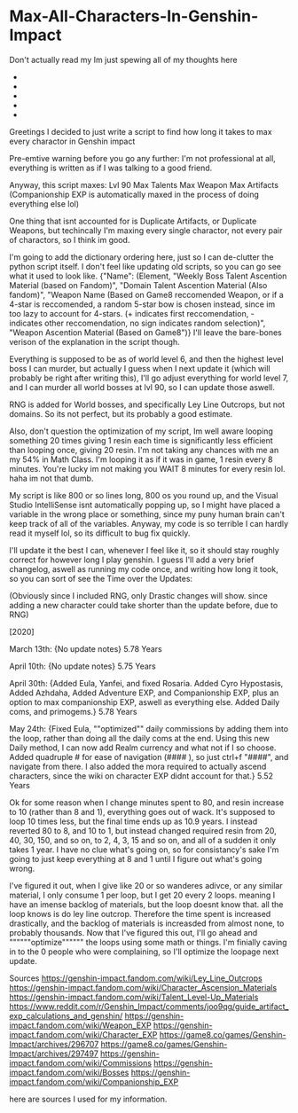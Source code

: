# Max-All-Characters-In-Genshin-Impact

Don't actually read my Im just spewing all of my thoughts here

-
-
-
-
-


Greetings I decided to just write a script to find how long it takes to max every charactor in Genshin impact

Pre-emtive warning before you go any further:
I'm not professional at all, everything is written as if I was talking to a good friend.

Anyway, this script maxes:
Lvl 90
Max Talents
Max Weapon
Max Artifacts
(Companionship EXP is automatically maxed in the process of doing everything else lol)

One thing that isnt accounted for is Duplicate Artifacts, or Duplicate Weapons, but techincally I'm maxing every single charactor, not every pair of charactors, so I think im good.

I'm going to add the dictionary ordering here, just so I can de-clutter the python script itself. I don't feel like updating old scripts, so you can go see what it used to look like.
{"Name": (Element, "Weekly Boss Talent Ascention Material (based on Fandom)", "Domain Talent Ascention Material (Also fandom)", "Weapon Name (Based on Game8 reccomended Weapon, or if a 4-star is reccomended, a random 5-star bow is chosen instead, since im too lazy to account for 4-stars. (+ indicates first reccomendation, - indicates other reccomendation, no sign indicates random selection)", "Weapon Ascention Material (Based on Game8")}
I'll leave the bare-bones verison of the explanation in the script though.

Everything is supposed to be as of world level 6, and then the highest level boss I can murder, but actually I guess when I next update it (which will probably be right after writing this), I'll go adjust everything for world level 7, and I can murder all world bosses at lvl 90, so I can update those aswell.

RNG is added for World bosses, and specifically Ley Line Outcrops, but not domains.
So its not perfect, but its probably a good estimate.

Also, don't question the optimization of my script, Im well aware looping something 20 times giving 1 resin each time is significantly less efficient than looping once, giving 20 resin. I'm not taking any chances with me an my 54% in Math Class. I'm looping it as if it was in game, 1 resin every 8 minutes.
You're lucky im not making you WAIT 8 minutes for every resin lol.
haha im not that dumb.

My script is like 800 or so lines long, 800 os you round up, and the Visual Studio IntelliSense isnt automatically popping up, so I might have placed a variable in the wrong place or something, since my puny human brain can't keep track of all of the variables. Anyway, my code is so terrible I can hardly read it myself lol, so its difficult to bug fix quickly.

I'll update it the best I can, whenever I feel like it, so it should stay roughly correct for however long I play genshin.
I guess I'll add a very brief changelog, aswell as running my code once, and writing how long it took, so you can sort of see the Time over the Updates:

(Obviously since I included RNG, only Drastic changes will show. since adding a new character could take shorter than the update before, due to RNG)

[2020]

March 13th: {No update notes} 5.78 Years

April 10th: {No update notes} 5.75 Years

April 30th: {Added Eula, Yanfei, and fixed Rosaria. Added Cyro Hypostasis, Added Azhdaha, Added Adventure EXP, and Companionship EXP, plus an option to max companionship EXP, aswell as everything else. Added Daily coms, and primogems.} 5.78 Years

May 24th: {Fixed Eula, ""optimized"" daily commissions by adding them into the loop, rather than doing all the daily coms at the end. Using this new Daily method, I can now add Realm currency and what not if I so choose. Added quadruple # for ease of navigation (#### <random title>), so just ctrl+f "####", and navigate from there. I also added the mora required to actually ascend characters, since the wiki on character EXP didnt account for that.} 5.52 Years 
   
Ok for some reason when I change minutes spent to 80, and resin increase to 10 (rather than 8 and 1), everything goes out of wack. It's supposed to loop 10 times less, but the final time ends up as 10.9 years. I instead reverted 80 to 8, and 10 to 1, but instead changed required resin from 20, 40, 30, 150, and so on, to 2, 4, 3, 15 and so on, and all of a sudden it only takes 1 year. I have no clue what's going on, so for consistancy's sake I'm going to just keep everything at 8 and 1 until I figure out what's going wrong.
  
I've figured it out, when I give like 20 or so wanderes adivce, or any similar material, I only consume 1 per loop, but I get 20 every 2 loops. meaning I have an imense backlog of materials, but the loop doesnt know that. all the loop knows is do ley line outcrop. Therefore the time spent is increased drastically, and the backlog of materials is increasded from almost none, to probably thousands. Now that I've figured this out, I'll go ahead and """"""optimize"""""" the loops using some math or things. I'm finially caving in to the 0 people who were complaining, so I'll optimize the loopage next update.

Sources
https://genshin-impact.fandom.com/wiki/Ley_Line_Outcrops
https://genshin-impact.fandom.com/wiki/Character_Ascension_Materials
https://genshin-impact.fandom.com/wiki/Talent_Level-Up_Materials
https://www.reddit.com/r/Genshin_Impact/comments/joo9qg/guide_artifact_exp_calculations_and_genshin/
https://genshin-impact.fandom.com/wiki/Weapon_EXP
https://genshin-impact.fandom.com/wiki/Character_EXP
https://game8.co/games/Genshin-Impact/archives/296707
https://game8.co/games/Genshin-Impact/archives/297497
https://genshin-impact.fandom.com/wiki/Commissions
https://genshin-impact.fandom.com/wiki/Bosses
https://genshin-impact.fandom.com/wiki/Companionship_EXP

here are sources I used for my information.
   
